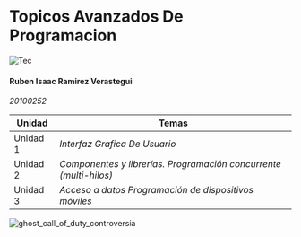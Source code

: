 # Topicos Avanzados De Programacion
![Tec](https://user-images.githubusercontent.com/89986266/132696818-953ece68-542a-4b18-8470-1255d1ae897b.jpg)

#### Ruben Isaac Ramirez Verastegui
*20100252*

| **Unidad** | **Temas** |
| ------------- | ------------- |
| Unidad 1  | *Interfaz Grafica De Usuario*  |
| Unidad 2  | *Componentes y librerías. Programación concurrente (multi-hilos)* |
| Unidad 3  | *Acceso a datos Programación de dispositivos móviles* |



![ghost_call_of_duty_controversia](https://user-images.githubusercontent.com/89986266/132698110-5973efd2-5d69-4817-aad1-e37e88c2cf5a.jpg)
